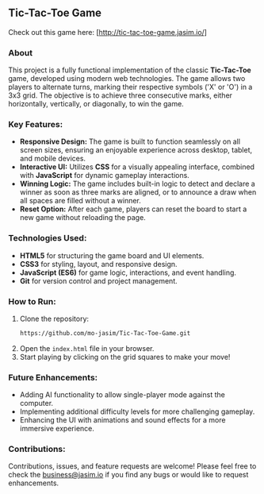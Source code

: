 ## Tic-Tac-Toe Game

Check out this game here: [http://tic-tac-toe-game.jasim.io/]

### About
This project is a fully functional implementation of the classic **Tic-Tac-Toe** game, developed using modern web technologies. The game allows two players to alternate turns, marking their respective symbols ('X' or 'O') in a 3x3 grid. The objective is to achieve three consecutive marks, either horizontally, vertically, or diagonally, to win the game.

### Key Features:
- **Responsive Design:** The game is built to function seamlessly on all screen sizes, ensuring an enjoyable experience across desktop, tablet, and mobile devices.
- **Interactive UI:** Utilizes **CSS** for a visually appealing interface, combined with **JavaScript** for dynamic gameplay interactions.
- **Winning Logic:** The game includes built-in logic to detect and declare a winner as soon as three marks are aligned, or to announce a draw when all spaces are filled without a winner.
- **Reset Option:** After each game, players can reset the board to start a new game without reloading the page.

### Technologies Used:
- **HTML5** for structuring the game board and UI elements.
- **CSS3** for styling, layout, and responsive design.
- **JavaScript (ES6)** for game logic, interactions, and event handling.
- **Git** for version control and project management.

### How to Run:
1. Clone the repository:
   ```bash
   https://github.com/mo-jasim/Tic-Tac-Toe-Game.git
   ```
2. Open the `index.html` file in your browser.
3. Start playing by clicking on the grid squares to make your move!

### Future Enhancements:
- Adding AI functionality to allow single-player mode against the computer.
- Implementing additional difficulty levels for more challenging gameplay.
- Enhancing the UI with animations and sound effects for a more immersive experience.

### Contributions:
Contributions, issues, and feature requests are welcome! Please feel free to check the [business@jasim.io](#) if you find any bugs or would like to request enhancements.
